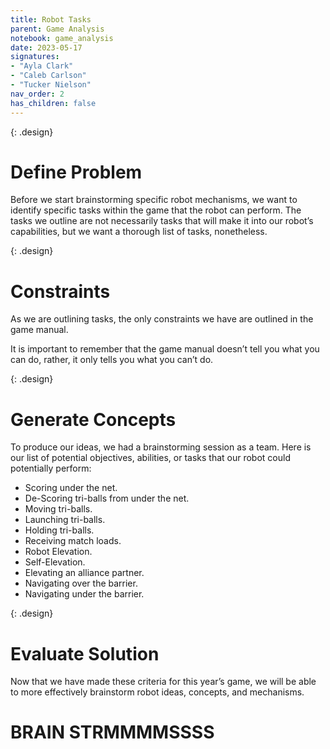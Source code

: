```yaml
---
title: Robot Tasks
parent: Game Analysis
notebook: game_analysis
date: 2023-05-17
signatures:
- "Ayla Clark"
- "Caleb Carlson"
- "Tucker Nielson"
nav_order: 2
has_children: false
---
```


{: .design}
# Define Problem

Before we start brainstorming specific robot mechanisms, we want to identify specific tasks within the game that the robot can perform. The tasks we outline are not necessarily tasks that will make it into our robot’s capabilities, but we want a thorough list of tasks, nonetheless. ​

{: .design}
# Constraints

As we are outlining tasks, the only constraints we have are outlined in the game manual. ​

It is important to remember that the game manual doesn’t tell you what you can do, rather, it only tells you what you can’t do.​

{: .design}
# Generate Concepts

To produce our ideas, we had a brainstorming session as a team. Here is our list of potential objectives, abilities, or tasks that our robot could potentially perform:​

* Scoring under the net.​
* De-Scoring tri-balls from under the net.​
* Moving tri-balls.​
* Launching tri-balls.​
* Holding tri-balls.​
* Receiving match loads.​
* Robot Elevation.​
* Self-Elevation.​
* Elevating an alliance partner.​
* Navigating over the barrier.​
* Navigating under the barrier.​

{: .design}
# Evaluate Solution

Now that we have made these criteria for this year’s game, we will be able to more effectively brainstorm robot ideas, concepts, and mechanisms.


# BRAIN STRMMMMSSSS
